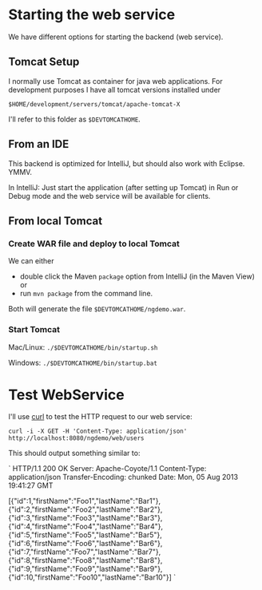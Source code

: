 # Starting the web service

We have different options for starting the backend (web service).

## Tomcat Setup

I normally use Tomcat as container for java web applications. For development purposes I have all tomcat versions installed under

`$HOME/development/servers/tomcat/apache-tomcat-X`

I'll refer to this folder as `$DEVTOMCATHOME`.

## From an IDE

This backend is optimized for IntelliJ, but should also work with Eclipse. YMMV.

In IntelliJ: Just start the application (after setting up Tomcat) in Run or Debug mode and the web service will be available for clients.

## From local Tomcat

### Create WAR file and deploy to local Tomcat

We can either 
- double click the Maven `package` option from IntelliJ (in the Maven View) or 
- run `mvn package` from the command line.

Both will generate the file `$DEVTOMCATHOME/ngdemo.war`.

### Start Tomcat

Mac/Linux: `./$DEVTOMCATHOME/bin/startup.sh`

Windows: `./$DEVTOMCATHOME/bin/startup.bat`

# Test WebService

I'll use [curl](http://curl.haxx.se/) to test the HTTP request to our web service:

`
curl -i -X GET -H 'Content-Type: application/json' http://localhost:8080/ngdemo/web/users
`

This should output something similar to:

`
HTTP/1.1 200 OK
Server: Apache-Coyote/1.1
Content-Type: application/json
Transfer-Encoding: chunked
Date: Mon, 05 Aug 2013 19:41:27 GMT

[{"id":1,"firstName":"Foo1","lastName":"Bar1"},{"id":2,"firstName":"Foo2","lastName":"Bar2"},{"id":3,"firstName":"Foo3","lastName":"Bar3"},{"id":4,"firstName":"Foo4","lastName":"Bar4"},{"id":5,"firstName":"Foo5","lastName":"Bar5"},{"id":6,"firstName":"Foo6","lastName":"Bar6"},{"id":7,"firstName":"Foo7","lastName":"Bar7"},{"id":8,"firstName":"Foo8","lastName":"Bar8"},{"id":9,"firstName":"Foo9","lastName":"Bar9"},{"id":10,"firstName":"Foo10","lastName":"Bar10"}]
`
